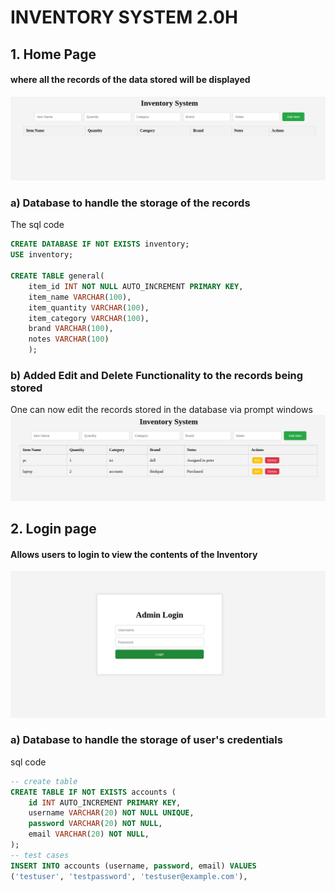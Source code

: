 # INVENTORY SYSTEM 2.0H

## 1. Home Page

#### where all the records of the data stored will be displayed
![Home pic](https://github.com/peterodero561/InventorySystem2/blob/main/static/images/home.png)

### a) Database to handle the storage of the records
The sql code
```sql
CREATE DATABASE IF NOT EXISTS inventory;
USE inventory;

CREATE TABLE general(
	item_id INT NOT NULL AUTO_INCREMENT PRIMARY KEY,
	item_name VARCHAR(100),
	item_quantity VARCHAR(100),
	item_category VARCHAR(100),
	brand VARCHAR(100),
	notes VARCHAR(100)
	);
```

### b) Added Edit and Delete Functionality to the records  being stored
One can now edit the records stored in the database via prompt windows
![home page2](https://github.com/peterodero561/InventorySystem2/blob/main/static/images/home2.png)


## 2. Login page
#### Allows users to login to view the contents of the Inventory
![Login page](https://github.com/peterodero561/InventorySystem2/blob/main/static/images/login.png)

### a) Database to handle the storage of user's credentials
sql code
```sql
-- create table
CREATE TABLE IF NOT EXISTS accounts (
	id INT AUTO_INCREMENT PRIMARY KEY,
	username VARCHAR(20) NOT NULL UNIQUE,
	password VARCHAR(20) NOT NULL,
	email VARCHAR(20) NOT NULL,
);
-- test cases
INSERT INTO accounts (username, password, email) VALUES
('testuser', 'testpassword', 'testuser@example.com'),
```
